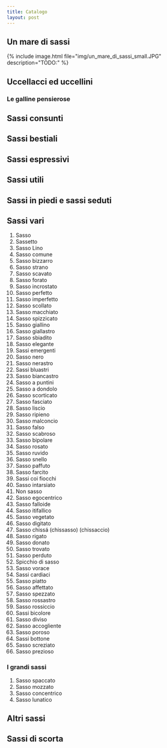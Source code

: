 ```yaml
---
title: Catalogo
layout: post
---
```


## Un mare di sassi

{% include image.html file="img/un_mare_di_sassi_small.JPG" description="TODO:" %}

## Uccellacci ed uccellini

### Le galline pensierose

## Sassi consunti

## Sassi bestiali

## Sassi espressivi

## Sassi utili

## Sassi in piedi e sassi seduti

## Sassi vari
1. Sasso
2. Sassetto
3. Sasso Lino
4. Sasso comune
5. Sasso bizzarro
6. Sasso strano
7. Sasso scavato
8. Sasso forato
9. Sasso incrostato
10. Sasso perfetto
11. Sasso imperfetto
12. Sasso scollato
13. Sasso macchiato
14. Sasso spizzicato
15. Sasso giallino
16. Sasso giallastro
17. Sasso sbiadito
18. Sasso elegante
19. Sassi emergenti
20. Sasso nero
21. Sasso nerastro
22. Sassi bluastri
23. Sasso biancastro
24. Sasso a puntini
25. Sasso a dondolo
26. Sasso scorticato
27. Sasso fasciato
28. Sasso liscio
29. Sasso ripieno
30. Sasso malconcio
31. Sasso falso
32. Sasso scabroso
33. Sasso bipolare
34. Sasso rosato
35. Sasso ruvido
36. Sasso snello
37. Sasso paffuto
38. Sasso farcito
39. Sassi coi fiocchi
40. Sasso intarsiato
41. Non sasso
42. Sasso egocentrico
43. Sasso falloide
44. Sasso itifallico
45. Sasso vegetato
46. Sasso digitato
47. Sasso chissá (chissasso) (chissaccio)
48. Sasso rigato
49. Sasso donato
50. Sasso trovato
51. Sasso perduto
52. Spicchio di sasso
53. Sasso vorace
54. Sassi cardiaci
55. Sasso piatto
56. Sasso affettato
57. Sasso spezzato
58. Sasso rossastro
59. Sasso rossiccio
60. Sassi bicolore
61. Sasso diviso
62. Sasso accogliente
63. Sasso poroso
64. Sassi bottone
65. Sasso screziato
66. Sasso prezioso

### I grandi sassi
1. Sasso spaccato
2. Sasso mozzato
3. Sasso concentrico
4. Sasso lunatico

## Altri sassi

## Sassi di scorta